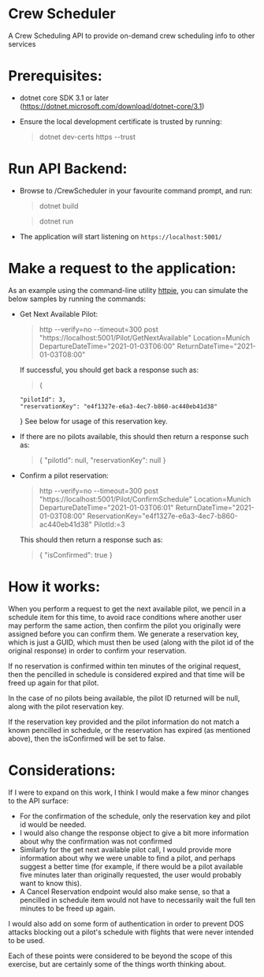 # Crew Scheduler

A Crew Scheduling API to provide on-demand crew scheduling info to other services

# Prerequisites:

-   dotnet core SDK 3.1 or later (https://dotnet.microsoft.com/download/dotnet-core/3.1)

-   Ensure the local development certificate is trusted by running:
    > dotnet dev-certs https --trust

# Run API Backend:

-   Browse to /CrewScheduler in your favourite command prompt, and run:

    > dotnet build

    > dotnet run

-   The application will start listening on `https://localhost:5001/`

# Make a request to the application:

As an example using the command-line utility [httpie](https://httpie.org/), you can simulate the below samples by running the commands:

-   Get Next Available Pilot:

    > http --verify=no --timeout=300 post "https://localhost:5001/Pilot/GetNextAvailable" Location=Munich DepartureDateTime="2021-01-03T06:00" ReturnDateTime="2021-01-03T08:00"

    If successful, you should get back a response such as:

    > {

        "pilotId": 3,
        "reservationKey": "e4f1327e-e6a3-4ec7-b860-ac440eb41d38"

    }
    See below for usage of this reservation key.

-   If there are no pilots available, this should then return a response such as:

    > { "pilotId": null, "reservationKey": null }

-   Confirm a pilot reservation:

    > http --verify=no --timeout=300 post "https://localhost:5001/Pilot/ConfirmSchedule" Location=Munich DepartureDateTime="2021-01-03T06:01" ReturnDateTime="2021-01-03T08:00" ReservationKey="e4f1327e-e6a3-4ec7-b860-ac440eb41d38" PilotId:=3

    This should then return a response such as:

    > { "isConfirmed": true }

# How it works:

When you perform a request to get the next available pilot, we pencil in a schedule item for this time, to avoid race conditions where another user may perform the same action, then confirm the pilot you originally were assigned before you can confirm them. We generate a reservation key, which is just a GUID, which must then be used (along with the pilot id of the original response) in order to confirm your reservation.

If no reservation is confirmed within ten minutes of the original request, then the pencilled in schedule is considered expired and that time will be freed up again for that pilot.

In the case of no pilots being available, the pilot ID returned will be null, along with the pilot reservation key.

If the reservation key provided and the pilot information do not match a known pencilled in schedule, or the reservation has expired (as mentioned above), then the isConfirmed will be set to false.

# Considerations:

If I were to expand on this work, I think I would make a few minor changes to the API surface:

-   For the confirmation of the schedule, only the reservation key and pilot id would be needed.
-   I would also change the response object to give a bit more information about why the confirmation was not confirmed
-   Similarly for the get next available pilot call, I would provide more information about why we were unable to find a pilot, and perhaps suggest a better time (for example, if there would be a pilot available five minutes later than originally requested, the user would probably want to know this).
-   A Cancel Reservation endpoint would also make sense, so that a pencilled in schedule item would not have to necessarily wait the full ten minutes to be freed up again.

I would also add on some form of authentication in order to prevent DOS attacks blocking out a pilot's schedule with flights that were never intended to be used.

Each of these points were considered to be beyond the scope of this exercise, but are certainly some of the things worth thinking about.

